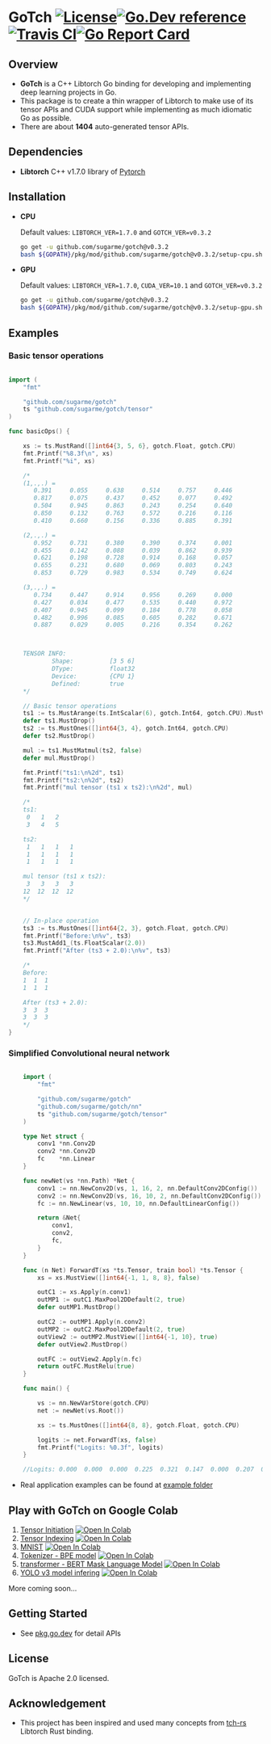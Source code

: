 # GoTch [![License](https://img.shields.io/:license-apache-blue.svg)](https://opensource.org/licenses/Apache-2.0)[![Go.Dev reference](https://img.shields.io/badge/go.dev-reference-007d9c?logo=go&logoColor=white&style=flat-square)](https://pkg.go.dev/github.com/sugarme/gotch?tab=doc)[![Travis CI](https://api.travis-ci.org/sugarme/gotch.svg?branch=master)](https://travis-ci.org/sugarme/gotch)[![Go Report Card](https://goreportcard.com/badge/github.com/sugarme/gotch)](https://goreportcard.com/report/github.com/sugarme/gotch) 


## Overview

- **GoTch** is a C++ Libtorch Go binding for developing and implementing deep learning projects in Go.
- This package is to create a thin wrapper of Libtorch to make use of its tensor APIs and CUDA support while implementing as much idiomatic Go as possible. 
- There are about **1404** auto-generated tensor APIs.

## Dependencies

- **Libtorch** C++ v1.7.0 library of [Pytorch](https://pytorch.org/)


## Installation

- **CPU**

    Default values: `LIBTORCH_VER=1.7.0` and `GOTCH_VER=v0.3.2`

    ```bash
    go get -u github.com/sugarme/gotch@v0.3.2
    bash ${GOPATH}/pkg/mod/github.com/sugarme/gotch@v0.3.2/setup-cpu.sh

    ```

- **GPU**

    Default values: `LIBTORCH_VER=1.7.0`, `CUDA_VER=10.1` and `GOTCH_VER=v0.3.2`

    ```bash
    go get -u github.com/sugarme/gotch@v0.3.2
    bash ${GOPATH}/pkg/mod/github.com/sugarme/gotch@v0.3.2/setup-gpu.sh

    ```

## Examples

### Basic tensor operations

```go

import (
	"fmt"

	"github.com/sugarme/gotch"
	ts "github.com/sugarme/gotch/tensor"
)

func basicOps() {

	xs := ts.MustRand([]int64{3, 5, 6}, gotch.Float, gotch.CPU)
	fmt.Printf("%8.3f\n", xs)
	fmt.Printf("%i", xs)

    /*
    (1,.,.) =
       0.391     0.055     0.638     0.514     0.757     0.446  
       0.817     0.075     0.437     0.452     0.077     0.492  
       0.504     0.945     0.863     0.243     0.254     0.640  
       0.850     0.132     0.763     0.572     0.216     0.116  
       0.410     0.660     0.156     0.336     0.885     0.391  

    (2,.,.) =
       0.952     0.731     0.380     0.390     0.374     0.001  
       0.455     0.142     0.088     0.039     0.862     0.939  
       0.621     0.198     0.728     0.914     0.168     0.057  
       0.655     0.231     0.680     0.069     0.803     0.243  
       0.853     0.729     0.983     0.534     0.749     0.624  

    (3,.,.) =
       0.734     0.447     0.914     0.956     0.269     0.000  
       0.427     0.034     0.477     0.535     0.440     0.972  
       0.407     0.945     0.099     0.184     0.778     0.058  
       0.482     0.996     0.085     0.605     0.282     0.671  
       0.887     0.029     0.005     0.216     0.354     0.262  



    TENSOR INFO:
            Shape:          [3 5 6]
            DType:          float32
            Device:         {CPU 1}
            Defined:        true
    */

	// Basic tensor operations
	ts1 := ts.MustArange(ts.IntScalar(6), gotch.Int64, gotch.CPU).MustView([]int64{2, 3}, true)
	defer ts1.MustDrop()
	ts2 := ts.MustOnes([]int64{3, 4}, gotch.Int64, gotch.CPU)
	defer ts2.MustDrop()

	mul := ts1.MustMatmul(ts2, false)
	defer mul.MustDrop()

	fmt.Printf("ts1:\n%2d", ts1)
	fmt.Printf("ts2:\n%2d", ts2)
	fmt.Printf("mul tensor (ts1 x ts2):\n%2d", mul)

    /*
    ts1:
     0   1   2  
     3   4   5  

    ts2:
     1   1   1   1  
     1   1   1   1  
     1   1   1   1  

    mul tensor (ts1 x ts2):
     3   3   3   3  
    12  12  12  12  
    */


	// In-place operation
	ts3 := ts.MustOnes([]int64{2, 3}, gotch.Float, gotch.CPU)
	fmt.Printf("Before:\n%v", ts3)
	ts3.MustAdd1_(ts.FloatScalar(2.0))
	fmt.Printf("After (ts3 + 2.0):\n%v", ts3)

    /*
    Before:
    1  1  1  
    1  1  1  

    After (ts3 + 2.0):
    3  3  3  
    3  3  3  
    */
}

```

### Simplified Convolutional neural network

```go

    import (
        "fmt"

        "github.com/sugarme/gotch"
        "github.com/sugarme/gotch/nn"
        ts "github.com/sugarme/gotch/tensor"
    )

    type Net struct {
        conv1 *nn.Conv2D
        conv2 *nn.Conv2D
        fc    *nn.Linear
    }

    func newNet(vs *nn.Path) *Net {
        conv1 := nn.NewConv2D(vs, 1, 16, 2, nn.DefaultConv2DConfig())
        conv2 := nn.NewConv2D(vs, 16, 10, 2, nn.DefaultConv2DConfig())
        fc := nn.NewLinear(vs, 10, 10, nn.DefaultLinearConfig())

        return &Net{
            conv1,
            conv2,
            fc,
        }
    }

    func (n Net) ForwardT(xs *ts.Tensor, train bool) *ts.Tensor {
        xs = xs.MustView([]int64{-1, 1, 8, 8}, false)

        outC1 := xs.Apply(n.conv1)
        outMP1 := outC1.MaxPool2DDefault(2, true)
        defer outMP1.MustDrop()

        outC2 := outMP1.Apply(n.conv2)
        outMP2 := outC2.MaxPool2DDefault(2, true)
        outView2 := outMP2.MustView([]int64{-1, 10}, true)
        defer outView2.MustDrop()

        outFC := outView2.Apply(n.fc)
        return outFC.MustRelu(true)
    }

    func main() {

        vs := nn.NewVarStore(gotch.CPU)
        net := newNet(vs.Root())

        xs := ts.MustOnes([]int64{8, 8}, gotch.Float, gotch.CPU)

        logits := net.ForwardT(xs, false)
        fmt.Printf("Logits: %0.3f", logits)
    }

    //Logits: 0.000  0.000  0.000  0.225  0.321  0.147  0.000  0.207  0.000  0.000
```

- Real application examples can be found at [example folder](example/README.md) 

## Play with GoTch on Google Colab

1. [Tensor Initiation](tensor/tensor-initiation.ipynb) <a href="https://colab.research.google.com/github/sugarme/nb/blob/master/tensor/tensor-initiation.ipynb" target="_parent"><img src="https://colab.research.google.com/assets/colab-badge.svg" alt="Open In Colab"/></a>
2. [Tensor Indexing](tensor/tensor-indexing.ipynb) <a href="https://colab.research.google.com/github/sugarme/nb/blob/master/tensor/tensor-indexing.ipynb" target="_parent"><img src="https://colab.research.google.com/assets/colab-badge.svg" alt="Open In Colab"/></a>
3. [MNIST](mnist) <a href="https://colab.research.google.com/github/sugarme/nb/blob/master/mnist/mnist.ipynb" target="_parent"><img src="https://colab.research.google.com/assets/colab-badge.svg" alt="Open In Colab"/></a>
4. [Tokenizer - BPE model](tokenizer/bpe.ipynb) <a href="https://colab.research.google.com/github/sugarme/nb/blob/master/tokenizer/bpe.ipynb" target="_parent"><img src="https://colab.research.google.com/assets/colab-badge.svg" alt="Open In Colab"/></a>
5. [transformer - BERT Mask Language Model](transformer/bert-mask-lm.ipynb) <a href="https://colab.research.google.com/github/sugarme/nb/blob/master/transformer/bert-mask-lm.ipynb" target="_parent"><img src="https://colab.research.google.com/assets/colab-badge.svg" alt="Open In Colab"/></a>
6. [YOLO v3 model infering](yolo/yolo.ipynb) <a href="https://colab.research.google.com/github/sugarme/nb/blob/master/yolo/yolo.ipynb" target="_parent"><img src="https://colab.research.google.com/assets/colab-badge.svg" alt="Open In Colab"/></a>

More coming soon...

## Getting Started

- See [pkg.go.dev](https://pkg.go.dev/github.com/sugarme/gotch?tab=doc) for detail APIs 

## License

GoTch is Apache 2.0 licensed.

## Acknowledgement

- This project has been inspired and used many concepts from [tch-rs](https://github.com/LaurentMazare/tch-rs)
    Libtorch Rust binding. 



